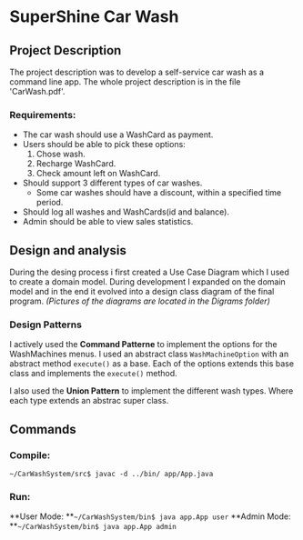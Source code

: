 # SuperShine Car Wash

## Project Description
The project description was to develop a self-service car wash as a command line app.
The whole project description is in the file 'CarWash.pdf'.

### Requirements:
- The car wash should use a WashCard as payment.
- Users should be able to pick these options:
    1. Chose wash.
    2. Recharge WashCard.
    3. Check amount left on WashCard.
- Should support 3 different types of car washes.
    - Some car washes should have a discount, within a specified time period.
- Should log all washes and WashCards(id and balance).
- Admin should be able to view sales statistics.

## Design and analysis
During the desing process i first created a Use Case Diagram which I used to create a domain model. 
During development I expanded on the domain model and in the end it evolved into a design class diagram of the final program.
*(Pictures of the diagrams are located in the Digrams folder)*

### Design Patterns
I actively used the **Command Patterne** to implement the options for the WashMachines menus. I used an abstract class `WashMachineOption`
with an abstract method `execute()` as a base. Each of the options extends this base class and implements the `execute()` method.

I also used the **Union Pattern** to implement the different wash types. Where each type extends an abstrac super class.

## Commands
### Compile:
`~/CarWashSystem/src$ javac -d ../bin/ app/App.java`

### Run:
**User Mode: **`~/CarWashSystem/bin$ java app.App user`
**Admin Mode: **`~/CarWashSystem/bin$ java app.App admin`
